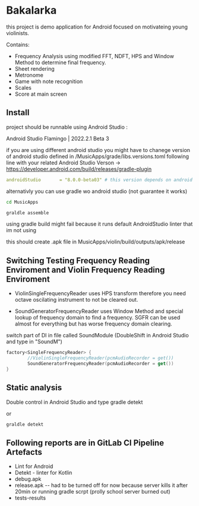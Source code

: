 # Bakalarka

this project is demo application for Android focused on motivateing young violinists. 

Contains:
- Frequency Analysis using modified FFT, NDFT, HPS and Window Method to determine final frequency.
- Sheet rendering
- Metronome
- Game with note recognition
- Scales
- Score at main screen

## Install

project should be runnable using Android Studio :

Android Studio Flamingo | 2022.2.1 Beta 3


if you are using different android studio you might have to chanege version of android studio defined in /MusicApps/grade/libs.versions.toml following line with your related Android Studio Verson -> https://developer.android.com/build/releases/gradle-plugin

```yaml
androidStudio       = "8.0.0-beta03" # this version depends on android studio version
```

alternativly you can use gradle wo android studio (not guarantee it works)

``` bash
cd MusicApps
```

``` bash
graldle assemble 
```

using gradle build might fail because it runs default AndroidStudio linter that im not using


this should create .apk file in MusicApps/violin/build/outputs/apk/release

## Switching Testing Frequency Reading Enviroment and Violin Frequency Reading Enviroment

- ViolinSingleFrequencyReader uses HPS transform therefore you need octave oscilating instrument to not be cleared out.

- SoundGeneratorFrequencyReader uses Window Method and special lookup of frequency domain to find a frequency. SGFR can be used almost for everything but has worse frequency domain clearing.


switch part of DI in file called SoundModule (DoubleShift in Android Studio and type in "SoundM") 

``` Kotlin 
factory<SingleFrequencyReader> {
        //ViolinSingleFrequencyReader(pcmAudioRecorder = get())
        SoundGeneratorFrequencyReader(pcmAudioRecorder = get())
}
```

## Static analysis

Double control in Android Studio and type gradle detekt

or

``` bash
graldle detekt 
```

## Following reports are in GitLab CI Pipeline Artefacts

- Lint for Android 
- Detekt - linter for Kotlin
- debug.apk
- release.apk -- had to be turned off for now because server kills it after 20min or running gradle scrpt (prolly school server burned out)
- tests-results
